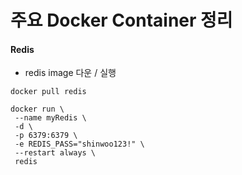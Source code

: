# 주요 Docker Container 정리

#### Redis

  * redis image 다운 / 실행
  
  ```
  docker pull redis
  ```
  
  ```
  docker run \
   --name myRedis \
   -d \
   -p 6379:6379 \
   -e REDIS_PASS="shinwoo123!" \
   --restart always \
   redis
  ```
